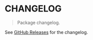 # CHANGELOG

> Package changelog.

See [GitHub Releases](https://github.com/stdlib-js/stats-base-dmeanpn/releases) for the changelog.